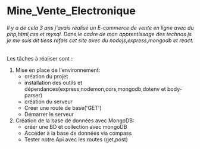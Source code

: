 <h1>Mine_Vente_Electronique</h1>
<p><h6>Il y a de cela 3 ans j'avais réalisé un E-commerce de vente en ligne avec du php,html,css et mysql.</b>
Dans le cadre de mon apprentissage des technos js je me suis dit tiens refais cet site avec du nodejs,express,mongodb et react.</h6></p>

<p>Les tâches à réaliser sont :
  <ol>
    <li>Mise en place de l'environnement:
      <ul><li>création du projet</li><li>installation des outils et dépendances(express,nodemon,cors,mongodb,dotenv et body-parser)</li>
        <li>création du serveur</li>
        <li>Créer une route de base('GET')</li>
        <li>Démarrer le serveur</li>
      </ul>
    </li>
    <li>Création de la base de données avec MongoDB:
        <ul>
          <li>créer une BD et collection avec mongoDB</li>
          <li>Accéder à la base de données via compass</li>
          <li>Tester notre Api avec les routes (get,post)</li>
        </ul>
    </li>
  </ol>
</p>
